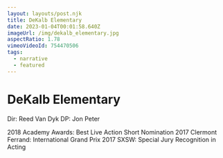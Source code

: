 ```yaml
---
layout: layouts/post.njk
title: DeKalb Elementary
date: 2023-01-04T00:01:58.640Z
imageUrl: /img/dekalb_elementary.jpg
aspectRatio: 1.78
vimeoVideoId: 754470506
tags:
  - narrative
  - featured
---
```

# DeKalb Elementary

Dir: Reed Van Dyk
DP: Jon Peter

2018 Academy Awards: Best Live Action Short Nomination
2017 Clermont Ferrand: International Grand Prix
2017 SXSW: Special Jury Recognition in Acting
